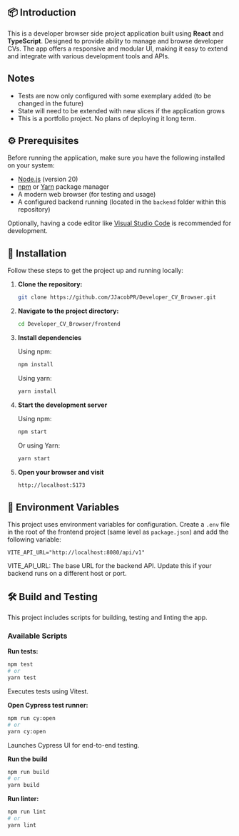 ## 📦 Introduction

This is a developer browser side project application built using **React** and **TypeScript**. Designed to provide ability to manage and browse developer CVs. The app offers a responsive and modular UI, making it easy to extend and integrate with various development tools and APIs.

## Notes

- Tests are now only configured with some exemplary added (to be changed in the future)
- State will need to be extended with new slices if the application grows
- This is a portfolio project. No plans of deploying it long term.

## ⚙️ Prerequisites

Before running the application, make sure you have the following installed on your system:

- [Node.js](https://nodejs.org/) (version 20)
- [npm](https://www.npmjs.com/) or [Yarn](https://yarnpkg.com/) package manager
- A modern web browser (for testing and usage)
- A configured backend running (located in the `backend` folder within this repository)

Optionally, having a code editor like [Visual Studio Code](https://code.visualstudio.com/) is recommended for development.

## 🚀 Installation

Follow these steps to get the project up and running locally:

1. **Clone the repository:**

   ```bash
   git clone https://github.com/JJacobPR/Developer_CV_Browser.git

   ```

2. **Navigate to the project directory:**

   ```bash
   cd Developer_CV_Browser/frontend
   ```

3. **Install dependencies**

   Using npm:

   ```bash
   npm install
   ```

   Using yarn:

   ```bash
   yarn install
   ```

4. **Start the development server**

   Using npm:

   ```bash
   npm start
   ```

   Or using Yarn:

   ```bash
   yarn start
   ```

5. **Open your browser and visit**
   ```bash
   http://localhost:5173
   ```

## 🔧 Environment Variables

This project uses environment variables for configuration. Create a `.env` file in the root of the frontend project (same level as `package.json`) and add the following variable:

```env
VITE_API_URL="http://localhost:8080/api/v1"
```

VITE_API_URL: The base URL for the backend API. Update this if your backend runs on a different host or port.

## 🛠️ Build and Testing

This project includes scripts for building, testing and linting the app.

### Available Scripts

**Run tests:**

```bash
npm test
# or
yarn test
```

Executes tests using Vitest.

**Open Cypress test runner:**

```bash
npm run cy:open
# or
yarn cy:open
```

Launches Cypress UI for end-to-end testing.

**Run the build**

```bash
npm run build
# or
yarn build
```

**Run linter:**

```bash
npm run lint
# or
yarn lint
```
